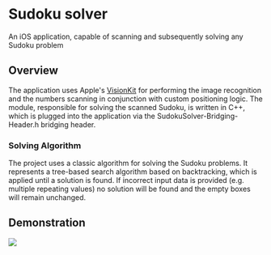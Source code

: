 # Sudoku solver
An iOS application, capable of scanning and subsequently solving any Sudoku problem
## Overview
The application uses Apple's [VisionKit](https://developer.apple.com/documentation/visionkit) for performing the image recognition and the numbers scanning in conjunction with custom positioning logic. The module, responsible for solving the scanned Sudoku, is written in C++, which is plugged into the application via the SudokuSolver-Bridging-Header.h bridging header.
### Solving Algorithm
 The project uses a classic algorithm for solving the Sudoku problems. It represents a tree-based search algorithm based on backtracking, which is applied until a solution is
found. If incorrect input data is provided (e.g. multiple repeating values) no solution will be found and the empty boxes will remain unchanged.
## Demonstration
![](demo.gif)

